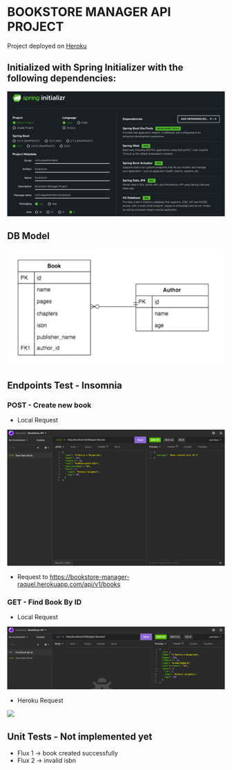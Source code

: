 # BOOKSTORE MANAGER API PROJECT

Project deployed on [Heroku](https://bookstore-manager-raquel.herokuapp.com/)

## Initialized with Spring Initializer with the following dependencies:
![](SpringInitializerDependencies.png)

## DB Model
![](EntityRelationshipModelDB.png)

## Endpoints Test - Insomnia

### POST - Create new book

- Local Request

![](PostSaveBook.png)

- Request to https://bookstore-manager-raquel.herokuapp.com/api/v1/books

### GET - Find Book By ID

- Local Request

![](Find1.png)

- Heroku Request

![](.png)


## Unit Tests - Not implemented yet

- Flux 1 -> book created successfully
- Flux 2 -> invalid isbn

